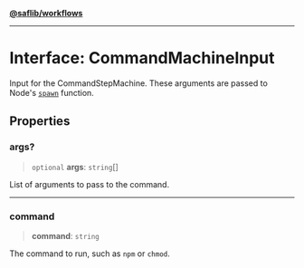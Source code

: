 [**@saflib/workflows**](../index.md)

***

# Interface: CommandMachineInput

Input for the CommandStepMachine. These arguments are passed to Node's [`spawn`](https://nodejs.org/api/child_process.html#child_processspawncommand-args-options) function.

## Properties

### args?

> `optional` **args**: `string`[]

List of arguments to pass to the command.

***

### command

> **command**: `string`

The command to run, such as `npm` or `chmod`.
